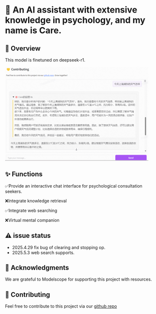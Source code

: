 # 🧠 An AI assistant with extensive knowledge in psychology, and my name is Care.

## 🚀 Overview
This model is finetuned on deepseek-r1.

  <a href="careyou"><picture>
    <source media="(prefers-color-scheme: dark)" srcset="assets/careyou.png">
    <source media="(prefers-color-scheme: light)" srcset="assets/careyou.png">
    <img alt="careyou logo" src="assets/careyou.png" height="310" style="max-width: 100%;">
  </picture></a>

## ✨ Functions
✅Provide an interactive chat interface for psychological consultation seekers.

❌Integrate knowledge retrieval 

✅Integrate web searching

❌Virtual mental companion 

## ⚠️ issue status
- 2025.4.29 fix bug of clearing and stopping op.
- 2025.5.3 web search supports.

## 🙏 Acknowledgments
We are grateful to Modelscope for supporting this project with resources.

## 🤝 Contributing
Feel free to contribute to this project via our [github repo](https://github.com/HaiyangPeng/careyou)